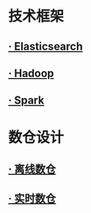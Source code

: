 # 技术框架
## [· Elasticsearch](https://github.com/liming199323/study-notes/tree/master/docs/framework/elasticsearch)
## [· Hadoop](https://github.com/liming199323/study-notes/tree/master/docs/framework/hadoop)
## [· Spark](https://github.com/liming199323/study-notes/tree/master/docs/framework/spark)
# 数仓设计
## [· 离线数仓](https://github.com/liming199323/study-notes/tree/master/docs/data-warehouse/offline)
## [· 实时数仓](https://github.com/liming199323/study-notes/tree/master/docs/data-warehouse/real)
